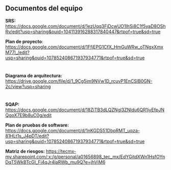 ## Documentos del equipo

**SRS:** https://docs.google.com/document/d/1ezUqq3FjDcwUO1lhSi8C1f5yaD8OShRv/edit?usp=sharing&ouid=104113916288317840447&rtpof=true&sd=true

**Plan de proyecto**: https://docs.google.com/document/d/1FfjEPG1CfX_HmGuWRw_oTNgxXmxM77l_/edit?usp=sharing&ouid=107852408671937934771&rtpof=true&sd=true

# 

**Diagrama de arquitectura:** https://drive.google.com/file/d/1_9Cg5im9NVw1D_rcuvP1EnCSlB0GN-2c/view?usp=sharing

#

**SQAP:** https://docs.google.com/document/d/18ZiTB3dLQZNgl3ZNldu6QR1iyEfpJNQgoX7E9b8uC0g/edit

**Plan de pruebas de software:** https://docs.google.com/document/d/1nKGDS51DbpRMT_uqza-81HLt1s_J4pDT/edit?usp=sharing&ouid=107852408671937934771&rtpof=true&sd=true

**Matriz de riesgos:** https://tecmx-my.sharepoint.com/:x:/g/personal/a01656898_tec_mx/EdYGitdXWn1HsfOYnDqT5WkBTcGI_Fi4qJr4laRWb_mu9Q?e=jhViM6
